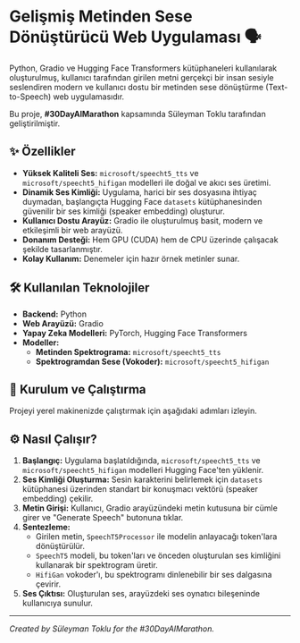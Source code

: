 # Gelişmiş Metinden Sese Dönüştürücü Web Uygulaması 🗣️

Python, Gradio ve Hugging Face Transformers kütüphaneleri kullanılarak oluşturulmuş, kullanıcı tarafından girilen metni gerçekçi bir insan sesiyle seslendiren modern ve kullanıcı dostu bir metinden sese dönüştürme (Text-to-Speech) web uygulamasıdır.

Bu proje, **#30DayAIMarathon** kapsamında Süleyman Toklu tarafından geliştirilmiştir.

## ✨ Özellikler

- **Yüksek Kaliteli Ses:** `microsoft/speecht5_tts` ve `microsoft/speecht5_hifigan` modelleri ile doğal ve akıcı ses üretimi.
- **Dinamik Ses Kimliği:** Uygulama, harici bir ses dosyasına ihtiyaç duymadan, başlangıçta Hugging Face `datasets` kütüphanesinden güvenilir bir ses kimliği (speaker embedding) oluşturur.
- **Kullanıcı Dostu Arayüz:** Gradio ile oluşturulmuş basit, modern ve etkileşimli bir web arayüzü.
- **Donanım Desteği:** Hem GPU (CUDA) hem de CPU üzerinde çalışacak şekilde tasarlanmıştır.
- **Kolay Kullanım:** Denemeler için hazır örnek metinler sunar.

## 🛠️ Kullanılan Teknolojiler

- **Backend:** Python
- **Web Arayüzü:** Gradio
- **Yapay Zeka Modelleri:** PyTorch, Hugging Face Transformers
- **Modeller:**
  - **Metinden Spektrograma:** `microsoft/speecht5_tts`
  - **Spektrogramdan Sese (Vokoder):** `microsoft/speecht5_hifigan`

## 🚀 Kurulum ve Çalıştırma

Projeyi yerel makinenizde çalıştırmak için aşağıdaki adımları izleyin.


## ⚙️ Nasıl Çalışır?

1.  **Başlangıç:** Uygulama başlatıldığında, `microsoft/speecht5_tts` ve `microsoft/speecht5_hifigan` modelleri Hugging Face'ten yüklenir.
2.  **Ses Kimliği Oluşturma:** Sesin karakterini belirlemek için `datasets` kütüphanesi üzerinden standart bir konuşmacı vektörü (speaker embedding) çekilir.
3.  **Metin Girişi:** Kullanıcı, Gradio arayüzündeki metin kutusuna bir cümle girer ve "Generate Speech" butonuna tıklar.
4.  **Sentezleme:**
    - Girilen metin, `SpeechT5Processor` ile modelin anlayacağı token'lara dönüştürülür.
    - `SpeechT5` modeli, bu token'ları ve önceden oluşturulan ses kimliğini kullanarak bir spektrogram üretir.
    - `HifiGan` vokoder'ı, bu spektrogramı dinlenebilir bir ses dalgasına çevirir.
5.  **Ses Çıktısı:** Oluşturulan ses, arayüzdeki ses oynatıcı bileşeninde kullanıcıya sunulur.

---

*Created by Süleyman Toklu for the #30DayAIMarathon.*
